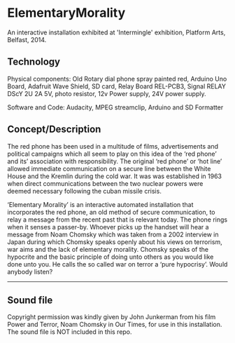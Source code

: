 # ElementaryMorality

An interactive installation exhibited at 'Intermingle' exhibition, Platform Arts, Belfast, 2014.

## Technology
Physical components: Old Rotary dial phone spray painted red, Arduino Uno Board, Adafruit Wave Shield, SD card, Relay Board REL-PCB3, Signal RELAY DScY 2U 2A 5V, photo resistor, 12v Power supply, 24V power supply.

Software and Code: Audacity, MPEG streamclip, Arduino and SD Formatter

## Concept/Description
The red phone has been used in a multitude of films, advertisements and political campaigns which all seem to play on this idea of the ‘red phone’ and its’ association with responsibility. The original ‘red phone’ or ‘hot line’ allowed immediate communication on a secure line between the White House and the Kremlin during the cold war. It was was established in 1963 when direct communications between the two nuclear powers were deemed necessary following the cuban missile crisis.

‘Elementary Morality’ is an interactive automated installation that incorporates the red phone, an old method of secure communication, to relay a message from the recent past that is relevant today. The phone rings when it senses a passer-by. Whoever picks up the handset will hear a message from Noam Chomsky which was taken from a 2002 interview in Japan during which Chomsky speaks openly about his views on terrorism, war aims and the lack of elementary morality. Chomsky speaks of the hypocrite and the basic principle of doing unto others as you would like done unto you. He calls the so called war on terror a ‘pure hypocrisy’. Would anybody listen?

---------------------------------------------------------------------
## Sound file
Copyright permission was kindly given by John Junkerman from his film Power and Terror, Noam Chomsky in Our Times, for use in this installation.
The sound file is NOT included in this repo.


